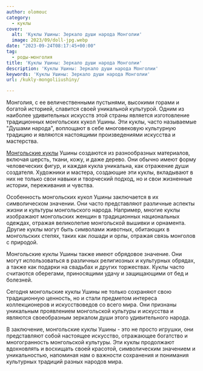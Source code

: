 ```yaml
---
author: olomouc
category:
  - куклы
cover:
  alt: 'Куклы Ушины: Зеркало души народа Монголии'
  image: 2023/09/doll-jpg.webp
date: "2023-09-24T08:17:45+00:00"
tag:
  - роды-монголия
title: 'Куклы Ушины: Зеркало души народа Монголии'
description: 'Куклы Ушины: Зеркало души народа Монголии'
keywords: 'Куклы Ушины: Зеркало души народа Монголии'
url: /kukly-mongoliiushiny/

---
```

Монголия, с ее величественными пустынями, высокими горами и богатой историей, славится своей уникальной культурой. Одним из наиболее удивительных искусств этой страны является изготовление традиционных монгольских кукол Ушины. Эти куклы, часто называемые "Душами народа", воплощают в себе многовековую культурную традицию и являются настоящими произведениями искусства и мастерства.

[Монгольские куклы](https://www.adora.ru/tag/rody-mongoliya/) Ушины создаются из разнообразных материалов, включая шерсть, ткани, кожу, и даже дерево. Они обычно имеют форму человеческих фигур, и каждая кукла уникальна, как отражение души создателя. Художники и мастера, создающие эти куклы, вкладывают в них не только свои навыки и творческий подход, но и свои жизненные истории, переживания и чувства.

Особенность монгольских кукол Ушины заключается в их символическом значении. Они часто представляют различные аспекты жизни и культуры монгольского народа. Например, многие куклы изображают монгольских женщин в традиционных национальных одеждах, отражая великолепие монгольской вышивки и орнамента. Другие куклы могут быть символами животных, обитающих в монгольских степях, таких как лошади и орлы, отражая связь монголов с природой.

Монгольские куклы Ушины также имеют обрядовое значение. Они могут использоваться в различных религиозных и культурных обрядах, а также как подарки на свадьбах и других торжествах. Куклы часто считаются оберегами, приносящими удачу и защищающими от бед и болезней.

Сегодня монгольские куклы Ушины не только сохраняют свою традиционную ценность, но и стали предметом интереса коллекционеров и искусствоведов со всего мира. Они признаны уникальным проявлением монгольской культуры и искусства и являются своеобразным зеркалом души этого удивительного народа.

В заключение, монгольские куклы Ушины \- это не просто игрушки, они представляют собой настоящее искусство, отражающее богатство и многогранность монгольской культуры. Эти куклы продолжают вдохновлять и восхищать своей красотой, символическим значением и уникальностью, напоминая нам о важности сохранения и понимания культурных традиций разных народов мира.
